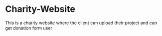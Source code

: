 # Charity-Website
This is a charity website where the client can upload their project and can get donation form user
